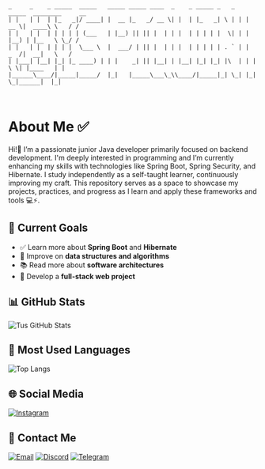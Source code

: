 

  ```
 
  _     _    _ _____  _____   _____ _____ ____  _    _ _____ _   _   _____  ________     __
 | |   | |  | |_   _|/ ____| |  __ |_   _/ __ \| |  | |_   _| \ | | |  __ \|  ____\ \   / /
 | |   | |  | | | | | (___   | |__) || || |  | | |  | | | | |  \| | | |__) | |__   \ \_/ / 
 | |   | |  | | | |  \___ \  |  ___/ | || |  | | |  | | | | | . ` | |  _  /|  __|   \   /  
 | |___| |__| |_| |_ ____) | | |    _| || |__| | |__| |_| |_| |\  | | | \ \| |____   | |   
 |______\____/|_____|_____/  |_|   |_____\___\_\\____/|_____|_| \_| |_|  \_|______|  |_|   
                                                                                           
                                                                                                                                                   
  ```                                                                                                                                              
                                                                                                                                            
    
# About Me ✅
<!DOCTYPE html>
Hi!👋 I’m a passionate junior Java developer primarily focused on backend development. I'm deeply interested in programming and I’m currently enhancing my skills with technologies like Spring Boot, Spring Security, and Hibernate. I study independently as a self-taught learner, continuously improving my craft. This repository serves as a space to showcase my projects, practices, and progress as I learn and apply these frameworks and tools 💻⚡.
## 🎯 Current Goals  
- ✅ Learn more about **Spring Boot** and **Hibernate**  
- 🔄 Improve on **data structures and algorithms**  
- 📚 Read more about **software architectures**  
- 🚀 Develop a **full-stack web project**  
## 📊 GitHub Stats
![Tus GitHub Stats](https://github-readme-stats.vercel.app/api?username=LuisPiquinRey&show_icons=true&theme=dark)
## 📌 Most Used Languages
![Top Langs](https://github-readme-stats.vercel.app/api/top-langs/?username=LuisPiquinRey&layout=compact&theme=dark)
## 🌐 Social Media
[![Instagram](https://img.shields.io/badge/Instagram-E4405F?style=for-the-badge&logo=instagram&logoColor=white)](https://instagram.com/luuis__04)
## 📩 Contact Me
[![Email](https://img.shields.io/badge/Email-D14836?style=for-the-badge&logo=gmail&logoColor=white)](mailto:piquin.rey@gmail.com)
[![Discord](https://img.shields.io/badge/Discord-7289DA?style=for-the-badge&logo=discord&logoColor=white)](https://discord.com/users/557299960899567627)
[![Telegram](https://img.shields.io/badge/Telegram-2CA5E0?style=for-the-badge&logo=telegram&logoColor=white)](https://t.me/LuisPiquinRey)
